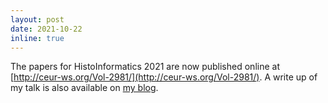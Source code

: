 ```yaml
---
layout: post
date: 2021-10-22
inline: true
---
```


The papers for HistoInformatics 2021 are now published online at [http://ceur-ws.org/Vol-2981/](http://ceur-ws.org/Vol-2981/). A write up of my talk is also available on [my blog](https://jeriwieringa.com/2021/10/20/HistoInformatics/).